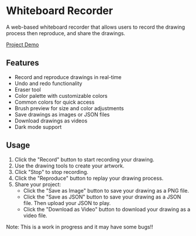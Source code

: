 # **Whiteboard Recorder**

A web-based whiteboard recorder that allows users to record the drawing process then reproduce, and share the drawings.

[Project Demo](https://jdamacena.github.io/DrawingVideo/)

## **Features**

- Record and reproduce drawings in real-time
- Undo and redo functionality
- Eraser tool
- Color palette with customizable colors
- Common colors for quick access
- Brush preview for size and color adjustments
- Save drawings as images or JSON files
- Download drawings as videos
- Dark mode support

## **Usage**

1. Click the "Record" button to start recording your drawing.
2. Use the drawing tools to create your artwork.
3. Click "Stop" to stop recording.
4. Click the "Reproduce" button to replay your drawing process.
5. Share your project:
    - Click the "Save as Image" button to save your drawing as a PNG file.
    - Click the "Save as JSON" button to save your drawing as a JSON file. Then upload your JSON to play.
    - Click the "Download as Video" button to download your drawing as a video file.

Note: This is a work in progress and it may have some bugs!!
